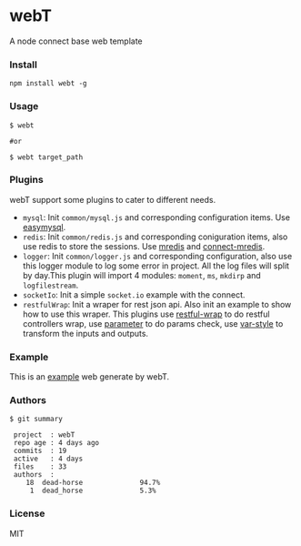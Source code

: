 webT
====

A node connect base web template

### Install  

```
npm install webt -g
```

### Usage  

```
$ webt 

#or

$ webt target_path
```

### Plugins  
webT support some plugins to cater to different needs.  

* `mysql`: Init `common/mysql.js` and corresponding configuration items. Use [easymysql](https://github.com/aleafs/easymysql).  
* `redis`: Init `common/redis.js` and corresponding coniguration items, also use redis to store the sessions. Use [mredis](https://github.com/dead-horse/multi_redis) and [connect-mredis](https://github.com/dead-horse/connect-mredis).
* `logger`: Init `common/logger.js` and corresponding configuration, also use this logger module to log some error in project. All the log files will split by day.This plugin will import 4 modules: `moment`, `ms`, `mkdirp` and `logfilestream`.
* `socketIo`: Init a simple `socket.io` example with the connect. 
* `restfulWrap`: Init a wraper for rest json api. Also init an example to show how to use this wraper. This plugins use [restful-wrap](https://github.com/fengmk2/restful-wrap) to do restful controllers wrap, use [parameter](https://github.com/fengmk2/parameter) to do params check, use [var-style](https://github.com/dead-horse/var-style) to transform the inputs and outputs.

### Example  
This is an [example](https://github.com/dead-horse/holy_shit) web generate by webT.  

### Authors  

```
$ git summary 

 project  : webT
 repo age : 4 days ago
 commits  : 19
 active   : 4 days
 files    : 33
 authors  : 
    18  dead-horse              94.7%
     1  dead_horse              5.3%
```

### License  
MIT
